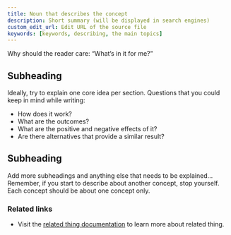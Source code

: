 ```yaml
---
title: Noun that describes the concept
description: Short summary (will be displayed in search engines)
custom_edit_url: Edit URL of the source file
keywords: [keywords, describing, the main topics]
---
```




Why should the reader care: “What’s in it for me?”

## Subheading

Ideally, try to explain one core idea per section. Questions that you could keep in mind while writing: 

- How does it work?
- What are the outcomes?
- What are the positive and negative effects of it?
- Are there alternatives that provide a similar result?

## Subheading

Add more subheadings and anything else that needs to be explained...
Remember, if you start to describe about another concept, stop yourself.
Each concept should be about one concept only.

<!-- Optional -->
### Related links
<!-- Here, you could include links to task topic that describe how to implement the thing you discussed in this concept. -->
- Visit the [related thing documentation](/docs/agent/.templates/.page-level/www.related-thing.com) to learn more about related thing. 
